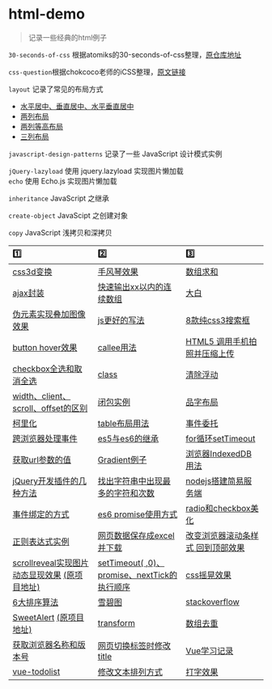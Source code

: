 html-demo
=========

> 记录一些经典的html例子

`30-seconds-of-css` 根据atomiks的30-seconds-of-css整理，[原仓库地址](https://github.com/atomiks/30-seconds-of-css)

`css-question`根据chokcoco老师的iCSS整理，[原文链接](https://github.com/chokcoco/iCSS)

`layout` 记录了常见的布局方式
- [水平居中、垂直居中、水平垂直居中](layout/center.html)
- [两列布局](layout/twoColumn.html)
- [两列等高布局](layout/twoColumnEqualHeight.html)
- [三列布局](layout/threeColumn.html)

`javascript-design-patterns` 记录了一些 JavaScript 设计模式实例

`jQuery-lazyload`  使用 jquery.lazyload 实现图片懒加载  
`echo` 使用 Echo.js 实现图片懒加载  

`inheritance` JavaScript 之继承

`create-object` JavaScipt 之创建对象  

`copy` JavaScript 浅拷贝和深拷贝

| :one: | :two: | :three: |
|:--|:--|:--|
| [css3d变换](3D-css-transition.html) | [手风琴效果](Accordion.html) | [数组求和](add.js) |
| [ajax封装](ajax.js) | [快速输出xx以内的连续数组](ali.js) | [大白](Baymax.html) |
| [伪元素实现叠加图像效果](before-after-imageStack.html) | [js更好的写法](betterJs.js) | [8款纯css3搜索框](button.html) |
| [button hover效果](buttonhover.html) | [callee用法](callee.js) | [HTML5 调用手机拍照并压缩上传](camera.html) |
| [checkbox全选和取消全选](checkbox.html) | [class](class.js) | [清除浮动](clearfix.html) |
| [width、client、scroll、offset的区别](client-scroll-offset.html) | [闭包实例](closure.js) | [品字布局](ping.html) |
| [柯里化](currying.js) | [table布局用法](display-table.html) | [事件委托](event-delegation.html) |
| [跨浏览器处理事件](eventUtil.js) | [es5与es6的继承](extends.js) | [for循环setTimeout](for-sleep.js) |
| [获取url参数的值](getUrlParam.js) | [Gradient例子](gradient.html) | [浏览器IndexedDB用法](indexedDB.html) |
| [jQuery开发插件的几种方法](jQuery.fn.js) | [找出字符串中出现最多的字符和次数](maxStr.js) | [nodejs搭建简易服务端](node-server.js) |
| [事件绑定的方式](onclick.html) | [es6 promise使用方式](promise.js) | [radio和checkbox美化](radio-checkbox.html) |
| [正则表达式实例](regex.js) | [网页数据保存成excel并下载](saveAsExcelFile.html) | [改变浏览器滚动条样式 回到顶部效果](scrollAndGotop.html) |
| [scrollreveal实现图片动态显现效果](scrollreveal.html) [(原项目地址)](https://github.com/jlmakes/scrollreveal) | [setTimeout( ,0)、promise、nextTick的执行顺序](setTimeout-promise-nextTick.js) | [css摇晃效果](shake.css) |
| [6大排序算法](sort.js)|[雪碧图](sprite.html)|[stackoverflow](stackoverflow.js)|
| [SweetAlert](sweetalert.html) [(原项目地址)](https://github.com/t4t5/sweetalert) | [transform](transform.html) | [数组去重](uniqueArray.js) |
| [获取浏览器名称和版本号](version.html) | [网页切换标签时修改title](visibilitychange.html) | [Vue学习记录](Vue.html) |
| [vue-todolist](vue-todolist.html) | [修改文本排列方式](writing-mode.html) | [打字效果](typing.html) |
